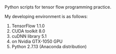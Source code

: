 Python scripts for tensor flow programming practice.

My developing environment is as follows:
1. TensorFlow 1.1.0
2. CUDA toolkit 8.0
3. cuDNN library 5.1
4. on Nvidia GTX-1050 GPU
5. Python 2.7.13 (Anaconda distribution)
